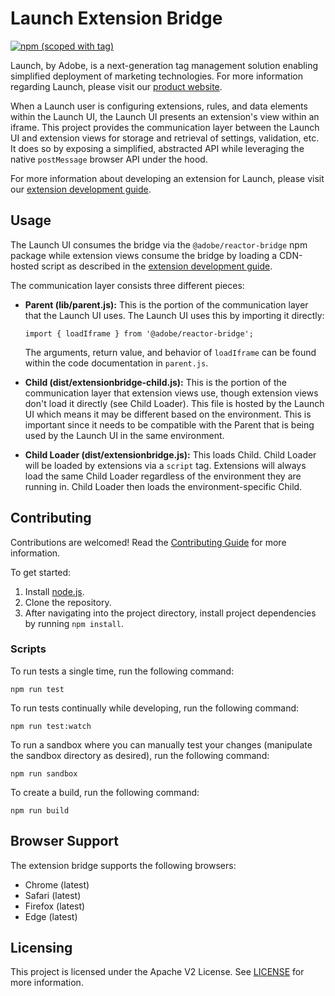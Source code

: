 # Launch Extension Bridge

[![npm (scoped with tag)](https://img.shields.io/npm/v/@adobe/reactor-bridge.svg?style=flat)](https://www.npmjs.com/package/@adobe/reactor-bridge)

Launch, by Adobe, is a next-generation tag management solution enabling simplified deployment of marketing technologies. For more information regarding Launch, please visit our [product website](http://www.adobe.com/enterprise/cloud-platform/launch.html).

When a Launch user is configuring extensions, rules, and data elements within the Launch UI, the Launch UI presents an extension's view within an iframe. This project provides the communication layer between the Launch UI and extension views for storage and retrieval of settings, validation, etc. It does so by exposing a simplified, abstracted API while leveraging the native `postMessage` browser API under the hood.

For more information about developing an extension for Launch, please visit our [extension development guide](https://developer.adobelaunch.com/guides/extensions/).

## Usage

The Launch UI consumes the bridge via the `@adobe/reactor-bridge` npm package while extension views consume the bridge by loading a CDN-hosted script as described in the [extension development guide](https://developer.adobelaunch.com/guides/extensions/views/).

The communication layer consists three different pieces:

* **Parent (lib/parent.js):** This is the portion of the communication layer that the Launch UI uses. The Launch UI uses this by importing it directly:

  `import { loadIframe } from '@adobe/reactor-bridge';`
  
  The arguments, return value, and behavior of `loadIframe` can be found within the code documentation in `parent.js`.

* **Child (dist/extensionbridge-child.js):** This is the portion of the communication layer that extension views use, though extension views don't load it directly (see Child Loader). This file is hosted by the Launch UI which means it may be different based on the environment. This is important since it needs to be compatible with the Parent that is being used by the Launch UI in the same environment.
* **Child Loader (dist/extensionbridge.js):** This loads Child. Child Loader will be loaded by extensions via a `script` tag. Extensions will always load the same Child Loader regardless of the environment they are running in. Child Loader then loads the environment-specific Child.

## Contributing

Contributions are welcomed! Read the [Contributing Guide](CONTRIBUTING.md) for more information.

To get started:

1. Install [node.js](https://nodejs.org/).
3. Clone the repository.
4. After navigating into the project directory, install project dependencies by running `npm install`.

### Scripts

To run tests a single time, run the following command:

`npm run test`

To run tests continually while developing, run the following command:

`npm run test:watch`

To run a sandbox where you can manually test your changes (manipulate the sandbox directory as desired), run the following command:

`npm run sandbox`

To create a build, run the following command:

`npm run build`

## Browser Support

The extension bridge supports the following browsers:

* Chrome (latest)
* Safari (latest)
* Firefox (latest)
* Edge (latest)
 
## Licensing

This project is licensed under the Apache V2 License. See [LICENSE](LICENSE) for more information.

